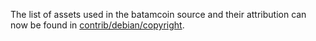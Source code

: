 The list of assets used in the batamcoin source and their attribution can now be found in [contrib/debian/copyright](../contrib/debian/copyright).
